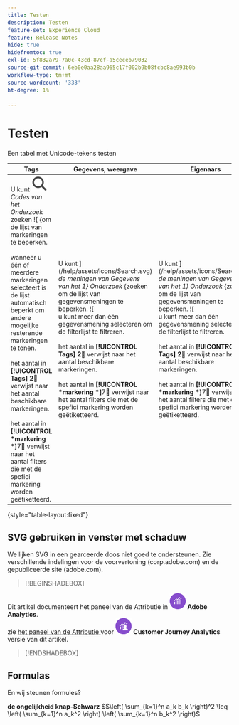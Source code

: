 ```yaml
---
title: Testen
description: Testen
feature-set: Experience Cloud
feature: Release Notes
hide: true
hidefromtoc: true
exl-id: 5f832a79-7a0c-43cd-87cf-a5ceceb79032
source-git-commit: 6eb0e0aa28aa965c17f002b9b08fcbc8ae993b0b
workflow-type: tm+mt
source-wordcount: '333'
ht-degree: 1%

---
```


# Testen

Een tabel met Unicode-tekens testen

| Tags | Gegevens, weergave | Eigenaars | Overige filters |
|---|---|---|---|
| U kunt ![&#128279;](/help/assets/icons/Search.svg) *Codes van het Onderzoek* zoeken ![ {om de lijst van markeringen te beperken. <br/><br/> wanneer u één of meerdere markeringen selecteert is de lijst automatisch beperkt om andere mogelijke resterende markeringen te tonen. <br/><br/> het aantal in **[!UICONTROL Tags]** **2︎⃣** verwijst naar het aantal beschikbare markeringen. <br/><br/> het aantal in **[!UICONTROL *markering *]**&#x200B;7︎⃣ verwijst naar het aantal filters die met de spefici markering worden geëtiketteerd. | U kunt ](/help/assets/icons/Search.svg) *de meningen van Gegevens van het 1} Onderzoek* {zoeken om de lijst van gegevensmeningen te beperken. ![ <br/> u kunt meer dan één gegevensmening selecteren om de filterlijst te filtreren. <br/><br/> het aantal in **[!UICONTROL Tags]** **2︎⃣** verwijst naar het aantal beschikbare markeringen. <br/><br/> het aantal in **[!UICONTROL *markering *]**&#x200B;7︎⃣ verwijst naar het aantal filters die met de spefici markering worden geëtiketteerd. | U kunt ](/help/assets/icons/Search.svg) *de meningen van Gegevens van het 1} Onderzoek* {zoeken om de lijst van gegevensmeningen te beperken. ![ <br/> u kunt meer dan één gegevensmening selecteren om de filterlijst te filtreren. <br/><br/> het aantal in **[!UICONTROL Tags]** **2︎⃣** verwijst naar het aantal beschikbare markeringen. <br/><br/> het aantal in **[!UICONTROL *markering *]**&#x200B;7︎⃣ verwijst naar het aantal filters die met de spefici markering worden geëtiketteerd. | U kunt ](/help/assets/icons/Search.svg) *de meningen van Gegevens van het 1} Onderzoek* &lbrace;zoeken om de lijst van gegevensmeningen te beperken.  <br/> u kunt meer dan één gegevensmening selecteren om de filterlijst te filtreren. <br/><br/> het aantal in **[!UICONTROL Tags]** **2︎⃣** verwijst naar het aantal beschikbare markeringen. <br/><br/> het aantal in **[!UICONTROL *markering *]**&#x200B;7︎⃣ verwijst naar het aantal filters die met de spefici markering worden geëtiketteerd. ???? |

{style="table-layout:fixed"}


## SVG gebruiken in venster met schaduw

We lijken SVG in een gearceerde doos niet goed te ondersteunen. Zie verschillende indelingen voor de voorvertoning (corp.adobe.com) en de gepubliceerde site (adobe.com).

>[!BEGINSHADEBOX]

Dit artikel documenteert het paneel van de Attributie in ![ AdobeAnalytics ](/help/assets/icons/AdobeAnalytics.svg) **Adobe Analytics**.<br/> zie [ het paneel van de Attributie ](https://experienceleague.adobe.com/en/docs/analytics-platform/using/cja-workspace/panels/attribution) voor ![ CustomerJourneyAnalytics ](/help/assets/icons/CustomerJourneyAnalytics.svg) **Customer Journey Analytics** versie van dit artikel.

>[!ENDSHADEBOX]


## Formulas

En wij steunen formules?

**de ongelijkheid knap-Schwarz**
$$\left( \sum_{k=1}^n a_k b_k \right)^2 \leq \left( \sum_{k=1}^n a_k^2 \right) \left( \sum_{k=1}^n b_k^2 \right)$



